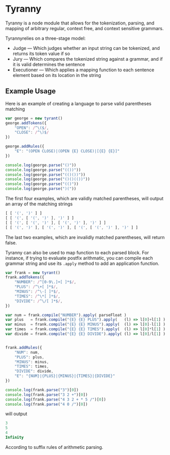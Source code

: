 # Tyranny

Tyranny is a node module that allows for the tokenization, parsing, and mapping of arbitrary regular, context free, and context sensitive grammars. 

Tyrannyrelies on a three-stage model:
 
 - Judge &mdash; Which judges whether an input string can be tokenized, and returns its token value if so
 - Jury &mdash; Which compares the tokenized string against a grammar, and if it is valid determines the sentence
 - Executioner &mdash; Which applies a mapping function to each sentence element based on its location in the string

## Example Usage

Here is an example of creating a language to parse valid parentheses matching

```js
var george = new tyrant()
george.addTokens({
	"OPEN": /^\($/,
	"CLOSE": /^\)$/
})

george.addRules({
	"E": "(OPEN CLOSE)|(OPEN {E} CLOSE)|[{E} {E}]"
})

console.log(george.parse("()"))
console.log(george.parse("(())"))
console.log(george.parse("(()())"))
console.log(george.parse("()()(())"))
console.log(george.parse("(()"))
console.log(george.parse(")("))
```

The first four examples, which are validly matched parentheses, will output an array of the matching strings

```js
[ [ '(', ')' ] ]
[ [ '(', [ '(', ')' ], ')' ] ]
[ [ '(', [ '(', ')' ], [ '(', ')' ], ')' ] ]
[ [ '(', ')' ], [ '(', ')' ], [ '(', [ '(', ')' ], ')' ] ]
```

The last two examples, which are invalidly matched parentheses, will return false.

Tyranny can also be used to map function to each parsed block. For instance, if trying to evaluate postfix arithmatic, you can compile each grammar string and use its `.apply` method to add an application function.

```js
var frank = new tyrant()
frank.addTokens({
	"NUMBER": /^[0-9\.]+[ ]*$/,
	"PLUS": /^\+[ ]*$/,
	"MINUS": /^\-[ ]*$/,
	"TIMES": /^\*[ ]*$/,
	"DIVIDE": /^\/[ ]*$/,
})

var num = frank.compile("NUMBER").apply( parseFloat )
var plus   = frank.compile("{E} {E} PLUS").apply(   (l) => l[0]+l[1] )
var minus  = frank.compile("{E} {E} MINUS").apply(  (l) => l[0]-l[1] )
var times  = frank.compile("{E} {E} TIMES").apply(  (l) => l[0]*l[1] )
var divide = frank.compile("{E} {E} DIVIDE").apply( (l) => l[0]/l[1] )


frank.addRules({
	"NUM": num,
	"PLUS": plus,
	"MINUS": minus,
	"TIMES": times,
	"DIVIDE": divide,
	"E": "{NUM}|{PLUS}|{MINUS}|{TIMES}|{DIVIDE}"
})

console.log(frank.parse("3")[0])
console.log(frank.parse("3 2 +")[0])
console.log(frank.parse("4 3 2 + * 5 /")[0])
console.log(frank.parse("4 0 /")[0])
```

will output

```js
3
5
4
Infinity
```

According to suffix rules of arithmetic parsing.
